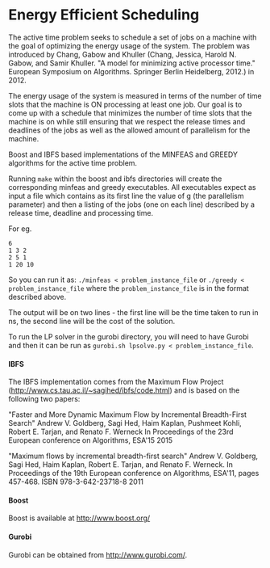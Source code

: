 # Energy Efficient Scheduling

The active time problem seeks to schedule a set of jobs on a machine with the goal of optimizing the energy usage of the system. The problem was introduced by Chang, Gabow and Khuller (Chang, Jessica, Harold N. Gabow, and Samir Khuller. "A model for minimizing active processor time." European Symposium on Algorithms. Springer Berlin Heidelberg, 2012.) in 2012.

The energy usage of the system is measured in terms of the number of time slots that the machine is ON processing at least one job. Our goal is to come up with a schedule that minimizes the number of time slots that the machine is on while still ensuring that we respect the release times and deadlines of the jobs as well as the allowed amount of parallelism for the machine.

Boost and IBFS based implementations of the MINFEAS and GREEDY algorithms for the active time problem.

Running `make` within the boost and ibfs directories will create the corresponding minfeas and greedy executables.
All executables expect as input a file which contains as its first line the value of g (the parallelism parameter) and then a listing of the jobs (one on each line) described by a release time, deadline and processing time.

For eg.
```
6
1 3 2
2 5 1
1 20 10
```

So you can run it as: `./minfeas < problem_instance_file` or `./greedy < problem_instance_file` where the `problem_instance_file` is in the format described above.

The output will be on two lines - the first line will be the time taken to run in ns, the second line will be the cost of the solution.

To run the LP solver in the gurobi directory, you will need to have Gurobi and then it can be run as `gurobi.sh lpsolve.py < problem_instance_file`.


####  IBFS
The IBFS implementation comes from the Maximum Flow Project (http://www.cs.tau.ac.il/~sagihed/ibfs/code.html) and is based on the following two papers:

"Faster and More Dynamic Maximum Flow 
by Incremental Breadth-First Search"
Andrew V. Goldberg, Sagi Hed, Haim Kaplan, Pushmeet Kohli,
Robert E. Tarjan, and Renato F. Werneck
In Proceedings of the 23rd European conference on Algorithms, ESA'15
2015

"Maximum flows by incremental breadth-first search"
Andrew V. Goldberg, Sagi Hed, Haim Kaplan, Robert E. Tarjan, and Renato F. Werneck.
In Proceedings of the 19th European conference on Algorithms, ESA'11, pages 457-468.
ISBN 978-3-642-23718-8
2011


#### Boost
Boost is available at http://www.boost.org/

#### Gurobi
Gurobi can be obtained from http://www.gurobi.com/.
